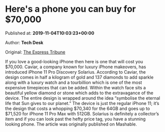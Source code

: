 
# Here's a phone you can buy for $70,000

Published at: **2019-11-04T10:03:23+00:00**

Author: **Tech Desk**

Original: [The Express Tribune](https://tribune.com.pk/story/2093222/8-heres-phone-can-buy-70000/)

If you love a good-looking iPhone then here is one that will cost you $70,000.
Caviar, a company known for luxury iPhone makeovers, has introduced iPhone 11 Pro Discovery Solarius. According to Caviar, the design comes in half a kilogram of gold and 137 diamonds to add sparkle along with a luxury watch and a tourbillion which is one of the most expensive timepieces that can be added.
Within the watch face sits a beautiful yellow diamond or stone which adds to the extravagance of the device.
The entire design is wrapped around the idea “symbolise the eternal life that Sun gives to our planet.”
The device is just the regular iPhone 11; it’s the design that costs a whopping $70,340 for the 64GB and goes up to $71,520 for iPhone 11 Pro Max with 512GB.
Solarius is definitely a collector’s item and if you can look past the hefty price tag, you have a stunning looking phone.
The article was originally published on Mashable.
